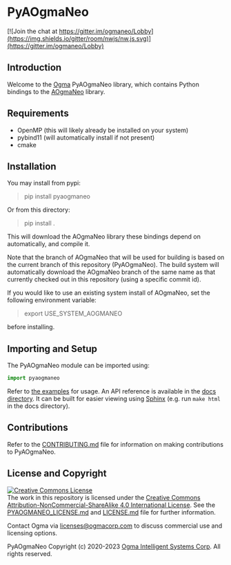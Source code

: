 <!---
  PyAOgmaNeo
  Copyright(c) 2020-2023 Ogma Intelligent Systems Corp. All rights reserved.

  This copy of OgmaNeo is licensed to you under the terms described
  in the PYAOGMANEO_LICENSE.md file included in this distribution.
--->

# PyAOgmaNeo

[![Join the chat at https://gitter.im/ogmaneo/Lobby](https://img.shields.io/gitter/room/nwjs/nw.js.svg)](https://gitter.im/ogmaneo/Lobby)

## Introduction 

Welcome to the [Ogma](https://ogmacorp.com) PyAOgmaNeo library, which contains Python bindings to the [AOgmaNeo](https://github.com/ogmacorp/AOgmaNeo) library.

## Requirements

- OpenMP (this will likely already be installed on your system)
- pybind11 (will automatically install if not present)
- cmake

## Installation

You may install from pypi:

> pip install pyaogmaneo

Or from this directory:

> pip install .

This will download the AOgmaNeo library these bindings depend on automatically, and compile it.

Note that the branch of AOgmaNeo that will be used for building is based on the current branch of this repository (PyAOgmaNeo).
The build system will automatically download the AOgmaNeo branch of the same name as that currently checked out in this repository (using a specific commit id).

If you would like to use an existing system install of AOgmaNeo, set the following environment variable:

> export USE_SYSTEM_AOGMANEO

before installing.

## Importing and Setup

The PyAOgmaNeo module can be imported using:

```python
import pyaogmaneo
```

Refer to [the examples](./examples) for usage.
An API reference is available in the [docs directory](./docs). It can be built for easier viewing using [Sphinx](https://www.sphinx-doc.org/en/master/) (e.g. run `make html` in the docs directory).

## Contributions

Refer to the [CONTRIBUTING.md](./CONTRIBUTING.md) file for information on making contributions to PyAOgmaNeo.

## License and Copyright

<a rel="license" href="http://creativecommons.org/licenses/by-nc-sa/4.0/"><img alt="Creative Commons License" style="border-width:0" src="https://i.creativecommons.org/l/by-nc-sa/4.0/88x31.png" /></a><br />The work in this repository is licensed under the <a rel="license" href="http://creativecommons.org/licenses/by-nc-sa/4.0/">Creative Commons Attribution-NonCommercial-ShareAlike 4.0 International License</a>. See the  [PYAOGMANEO_LICENSE.md](./PYAOGMANEO_LICENSE.md) and [LICENSE.md](./LICENSE.md) file for further information.

Contact Ogma via licenses@ogmacorp.com to discuss commercial use and licensing options.

PyAOgmaNeo Copyright (c) 2020-2023 [Ogma Intelligent Systems Corp](https://ogmacorp.com). All rights reserved.
